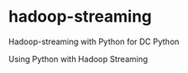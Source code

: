 hadoop-streaming
================

Hadoop-streaming with Python for DC Python

Using Python with Hadoop Streaming
